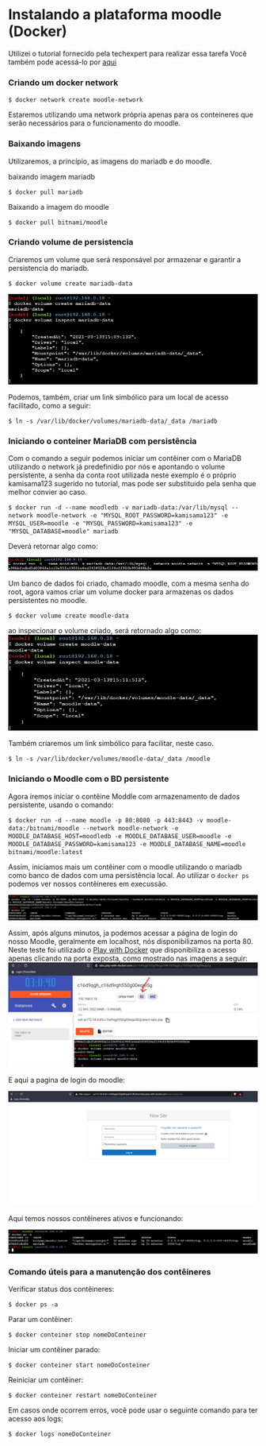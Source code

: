 # Instalando a plataforma moodle (Docker)

Utilizei o tutorial fornecido pela techexpert para realizar essa tarefa
Você também pode acessá-lo por [aqui](https://techexpert.tips/pt-br/moodle-pt-br/moodle-instalacao-docker/)

### Criando um docker network 

```console
$ docker network create moodle-network
```
Estaremos utilizando uma network própria apenas para os conteineres que serão necessários para o funcionamento do moodle.

### Baixando imagens

Utilizaremos, a princípio, as imagens do mariadb e do moodle.

baixando imagem mariadb

```console
$ docker pull mariadb
```

Baixando a imagem do moodle
```console
$ docker pull bitnami/moodle
```

### Criando volume de persistencia

Criaremos um volume que será responsável por armazenar e garantir a persistencia do mariadb.

```console
$ docker volume create mariadb-data
```
![Docker volume create return](images/mariadbData.png)

Podemos, também, criar um link simbólico para um local de acesso facilitado, como a seguir:

```console
$ ln -s /var/lib/docker/volumes/mariadb-data/_data /mariadb
```

### Iniciando o conteiner MariaDB com persistência

Com o comando a seguir podemos iniciar um contêiner com o MariaDB utilizando o network já predefinidio por nós e apontando o volume persistente, a senha da conta root utilizada neste exemplo é o próprio kamisama123 sugerido no tutorial, mas pode ser substituido pela senha que melhor convier ao caso.

```console
$ docker run -d --name moodledb -v mariadb-data:/var/lib/mysql --network moodle-network -e "MYSQL_ROOT_PASSWORD=kamisama123" -e MYSQL_USER=moodle -e "MYSQL_PASSWORD=kamisama123" -e "MYSQL_DATABASE=moodle" mariadb
```

Deverá retornar algo como:

![Docker run return](images/persistenciaRetorno.png)

Um banco de dados foi criado, chamado moodle, com a mesma senha do root, agora vamos criar um volume docker para armazenas os dados persistentes no moodle.

```console
$ docker volume create moodle-data
```

ao inspecionar o volume criado, será retornado algo como:
![Docker inspect moodle-data](images/moodledata.png)

Também criaremos um link simbólico para facilitar, neste caso.
```console
$ ln -s /var/lib/docker/volumes/moodle-data/_data /moodle
```
### Iniciando o Moodle com o BD persistente

Agora iremos iniciar o contêine Moddle com armazenamento de dados persistente, usando o comando:

```console
$ docker run -d --name moodle -p 80:8080 -p 443:8443 -v moodle-data:/bitnami/moodle --network moodle-network -e MOODLE_DATABASE_HOST=moodledb -e MOODLE_DATABASE_USER=moodle -e MOODLE_DATABASE_PASSWORD=kamisama123 -e MOODLE_DATABASE_NAME=moodle bitnami/moodle:latest
```
Assim, iniciamos mais um contêiner com o moodle utilizando o mariadb como banco de dados com uma persistência local. Ao utilizar o `docker ps` podemos ver nossos contêineres em execussão.

![docker ps](images/dockerps.png)

Assim, após alguns minutos, ja podemos acessar a página de login do nosso Moodle, geralmente em localhost, nós disponibilizamos na porta 80. Neste teste foi utilizado o [Play with Docker](https://labs.play-with-docker.com/) que disponibiliza o acesso apenas clicando na porta exposta, como mostrado nas imagens a seguir:
![playwithdocker](images/playwithdocker.png)

E aqui a pagina de login do moodle:

![login moodle](images/loginMoodle.png)

Aqui temos nossos contêineres ativos e funcionando:

![Docker ps -a](images/dockerpsMenosA.png)

### Comando úteis para a manutenção dos contêineres

Verificar status dos contêineres:
```Cosole
$ docker ps -a
```

Parar um contêiner:
```console
$ docker conteiner stop nomeDoConteiner
```

Iniciar um contêiner parado:
```console
$ docker conteiner start nomeDoConteiner
```
Reiniciar um contêiner:
```console
$ docker conteiner restart nomeDoConteiner
```

Em casos onde ocorrem erros, você pode usar o seguinte comando para ter acesso aos logs:
```console
$ docker logs nomeDoConteiner
```
